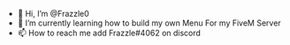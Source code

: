 - 👋 Hi, I’m @Frazzle0
- 🌱 I’m currently learning how to build my own Menu For my FiveM Server
- 📫 How to reach me add Frazzle#4062 on discord

<!---
Frazzle0/Frazzle0 is a ✨ special ✨ repository because its `README.md` (this file) appears on your GitHub profile.
You can click the Preview link to take a look at your changes.
--->
